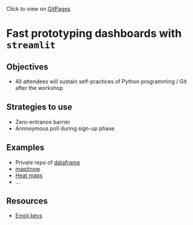 Click to view on [GitPages](https://lisatwyw.github.io/streamlit-workshop/)

# Fast prototyping dashboards with ```streamlit```

## Objectives

- All attendees will sustain self-practices of Python programming / Git after the workshop

## Strategies to use

- Zero-entrance barrier
- Annnoymous poll during sign-up phase

## Examples
- Private repo of [dataframe](https://phido-alpha-01.streamlit.app/)
- [mapitnow]()
- [Heat maps](https://can-ale.streamlit.app/)
- ...

## Resources

- [Emoji keys](https://allcontributors.org/docs/en/emoji-key)
